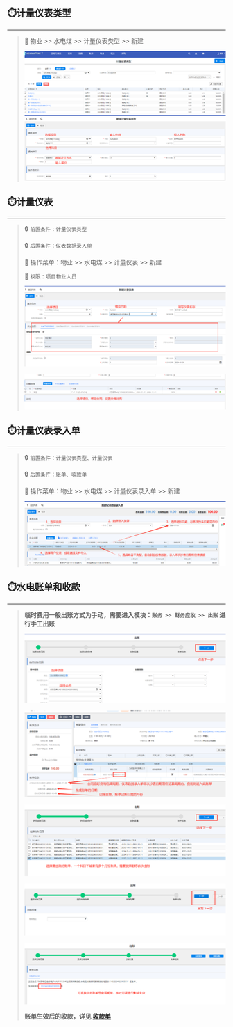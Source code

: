 ## ⏱️计量仪表类型

___

> 📝 物业 >> 水电煤 >> 计量仪表类型 >> 新建
> 
> ![img_14.png](img_14.png)
> ![img_15.png](img_15.png)
> 

## ⏱️计量仪表

___
> 
> 🔒 `前置条件：计量仪表类型` 
> 
> 🔒 `后置条件：仪表数据录入单`
> 
> 📝 操作菜单：物业 >> 水电煤 >> 计量仪表 >> 新建
> 
> 🔑 `权限：项目物业人员`
> 
> ![img_16.png](img_16.png)
> 
> ![img_17.png](img_17.png)
> 
> 
## ⏱️计量仪表录入单

___

> 🔒 `前置条件：计量仪表类型、计量仪表` 
>  
> 🔒 `后置条件：账单、收款单` 
> 
> 📝 操作菜单：物业 >> 水电煤 >> 计量仪表录入单 >> 新建
> 
> ![img_18.png](img_18.png)
> 

## ⏱️水电账单和收款

___
> **临时费用一般出账方式为手动，需要进入模块：`账务 >> 财务应收 >> 出账` 进行手工出账**
> 
> ![img_20.png](img_20.png)
> 
> ![img_19.png](img_19.png)
> 
> ![img_21.png](img_21.png)
> 
> ![img_22.png](img_22.png)
> 
> ![img_23.png](img_23.png)
> 
> **账单生效后的收款，详见 [收款单](/accounts?id=收款)**